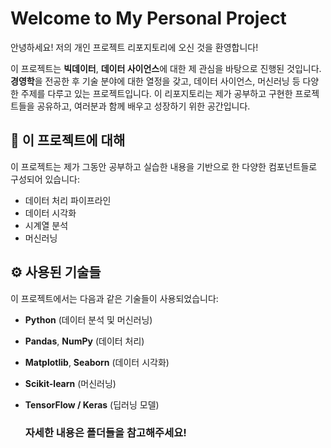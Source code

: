 # Welcome to My Personal Project

안녕하세요! 저의 개인 프로젝트 리포지토리에 오신 것을 환영합니다!

이 프로젝트는 **빅데이터**, **데이터 사이언스**에 대한 제 관심을 바탕으로 진행된 것입니다. **경영학**을 전공한 후 기술 분야에 대한 열정을 갖고, 데이터 사이언스, 머신러닝 등 다양한 주제를 다루고 있는 프로젝트입니다. 이 리포지토리는 제가 공부하고 구현한 프로젝트들을 공유하고, 여러분과 함께 배우고 성장하기 위한 공간입니다.

## 🚀 이 프로젝트에 대해

이 프로젝트는 제가 그동안 공부하고 실습한 내용을 기반으로 한 다양한 컴포넌트들로 구성되어 있습니다:
- 데이터 처리 파이프라인
- 데이터 시각화
- 시계열 분석
- 머신러닝


## ⚙️ 사용된 기술들

이 프로젝트에서는 다음과 같은 기술들이 사용되었습니다:
- **Python** (데이터 분석 및 머신러닝)
- **Pandas**, **NumPy** (데이터 처리)
- **Matplotlib**, **Seaborn** (데이터 시각화)
- **Scikit-learn** (머신러닝)
- **TensorFlow / Keras** (딥러닝 모델)

  ### 자세한 내용은 폴더들을 참고해주세요!


